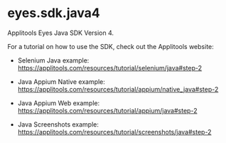 # eyes.sdk.java4
Applitools Eyes Java SDK Version 4.

For a tutorial on how to use the SDK, check out the Applitools website:

- Selenium Java example: https://applitools.com/resources/tutorial/selenium/java#step-2

- Java Appium Native example: https://applitools.com/resources/tutorial/appium/native_java#step-2

- Java Appium Web example: https://applitools.com/resources/tutorial/appium/java#step-2

- Java Screenshots example: https://applitools.com/resources/tutorial/screenshots/java#step-2
